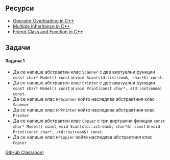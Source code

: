 ## Ресурси

- [Operator Overloading in C++](https://www.geeksforgeeks.org/operator-overloading-cpp/)
- [Multiple Inheritance in C++](https://www.geeksforgeeks.org/multiple-inheritance-in-c/)
- [Friend Class and Function in C++](https://www.geeksforgeeks.org/friend-class-function-cpp/)

## Задачи

#### Задача 1

- Да се напишe абстрактeн клас `Scanner` с две виртуални функции `const char* Model() const` и `void Scan(std::istream&, char*&) const`.
- Да се напишe абстрактeн клас `Printer` с две виртуални функции `const char* Model() const` и `void Print(const char*, std::ostream&) const`.
- Да се напише клас `HPScanner` който наследява абстрактния клас `Scanner`
- Да се напише клас `HPPrinter` който наследява абстрактния клас `Printer`
- Да се напишe абстрактeн клас `Copier` с три виртуални функции `const char* Model() const`, `void Scan(std::istream&, char*&) const` и `void Print(const char*, std::ostream&) const`.
- Да се напише клас `HPCopier` който наследява абстрактния клас `Copier`

[GitHub Classroom](https://classroom.github.com/a/uevUKq63)

